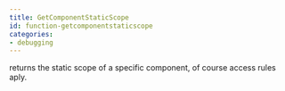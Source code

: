 ```yaml
---
title: GetComponentStaticScope
id: function-getcomponentstaticscope
categories:
- debugging
---
```


returns the static scope of a specific component, of course access rules aply.

